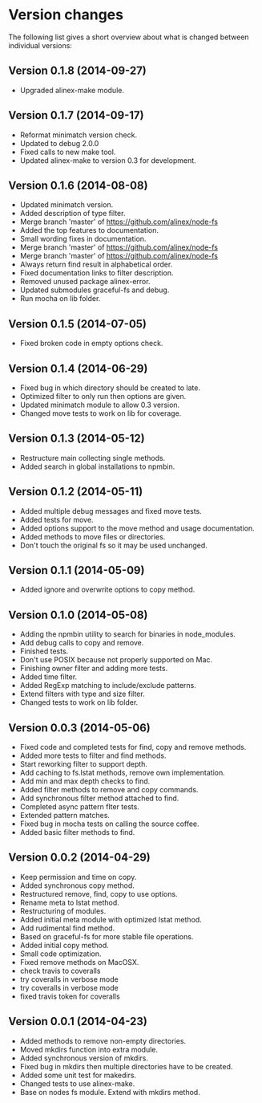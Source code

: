 Version changes
=================================================

The following list gives a short overview about what is changed between
individual versions:

Version 0.1.8 (2014-09-27)
-------------------------------------------------
- Upgraded alinex-make module.

Version 0.1.7 (2014-09-17)
-------------------------------------------------
- Reformat minimatch version check.
- Updated to debug 2.0.0
- Fixed calls to new make tool.
- Updated alinex-make to version 0.3 for development.

Version 0.1.6 (2014-08-08)
-------------------------------------------------
- Updated minimatch version.
- Added description of type filter.
- Merge branch 'master' of https://github.com/alinex/node-fs
- Added the top features to documentation.
- Small wording fixes in documentation.
- Merge branch 'master' of https://github.com/alinex/node-fs
- Merge branch 'master' of https://github.com/alinex/node-fs
- Always return find result in alphabetical order.
- Fixed documentation links to filter description.
- Removed unused package alinex-error.
- Updated submodules graceful-fs and debug.
- Run mocha on lib folder.

Version 0.1.5 (2014-07-05)
-------------------------------------------------
- Fixed broken code in empty options check.

Version 0.1.4 (2014-06-29)
-------------------------------------------------
- Fixed bug in which directory should be created to late.
- Optimized filter to only run then options are given.
- Updated minimatch module to allow 0.3 version.
- Changed move tests to work on lib for coverage.

Version 0.1.3 (2014-05-12)
-------------------------------------------------
- Restructure main collecting single methods.
- Added search in global installations to npmbin.

Version 0.1.2 (2014-05-11)
-------------------------------------------------
- Added multiple debug messages and fixed move tests.
- Added tests for move.
- Added options support to the move method and usage documentation.
- Added methods to move files or directories.
- Don't touch the original fs so it may be used unchanged.

Version 0.1.1 (2014-05-09)
-------------------------------------------------
- Added ignore and overwrite options to copy method.

Version 0.1.0 (2014-05-08)
-------------------------------------------------
- Adding the npmbin utility to search for binaries in node_modules.
- Add debug calls to copy and remove.
- Finished tests.
- Don't use POSIX because not properly supported on Mac.
- Finishing owner filter and adding more tests.
- Added time filter.
- Added RegExp matching to include/exclude patterns.
- Extend filters with type and size filter.
- Changed tests to work on lib folder.

Version 0.0.3 (2014-05-06)
-------------------------------------------------
- Fixed code and completed tests for find, copy and remove methods.
- Added more tests to filter and find methods.
- Start reworking filter to support depth.
- Add caching to fs.lstat methods, remove own implementation.
- Add min and max depth checks to find.
- Added filter methods to remove and copy commands.
- Add synchronous filter method attached to find.
- Completed async pattern flter tests.
- Extended pattern matches.
- Fixed bug in mocha tests on calling the source coffee.
- Added basic filter methods to find.

Version 0.0.2 (2014-04-29)
-------------------------------------------------
- Keep permission and time on copy.
- Added synchronous copy method.
- Restructured remove, find, copy to use options.
- Rename meta to lstat method.
- Restructuring of modules.
- Added initial meta module with optimized lstat method.
- Add rudimental find method.
- Based on graceful-fs for more stable file operations.
- Added initial copy method.
- Small code optimization.
- Fixed remove methods on MacOSX.
- check travis to coveralls
- try coveralls in verbose mode
- try coveralls in verbose mode
- fixed travis token for coveralls

Version 0.0.1 (2014-04-23)
-------------------------------------------------
- Added methods to remove non-empty directories.
- Moved mkdirs function into extra module.
- Added synchronous version of mkdirs.
- Fixed bug in mkdirs then multiple directories have to be created.
- Added some unit test for makedirs.
- Changed tests to use alinex-make.
- Base on nodes fs module. Extend with mkdirs method.

